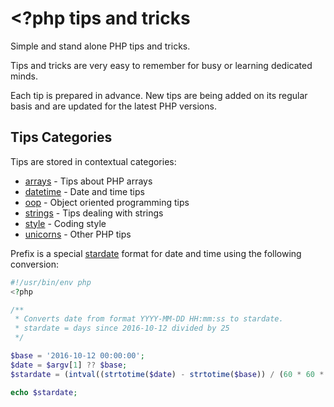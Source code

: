 # <?php tips and tricks

Simple and stand alone PHP tips and tricks.

Tips and tricks are very easy to remember for busy or learning dedicated minds.

Each tip is prepared in advance. New tips are being added on its regular basis
and are updated for the latest PHP versions.

## Tips Categories

Tips are stored in contextual categories:

* [arrays](arrays) - Tips about PHP arrays
* [datetime](datetime) - Date and time tips
* [oop](oop) - Object oriented programming tips
* [strings](strings) - Tips dealing with strings
* [style](style) - Coding style
* [unicorns](unicorns) - Other PHP tips

Prefix is a special [stardate](https://prime.singularity.name/stardate/stardate-standard.pdf)
format for date and time using the following conversion:

```php
#!/usr/bin/env php
<?php

/**
 * Converts date from format YYYY-MM-DD HH:mm:ss to stardate.
 * stardate = days since 2016-10-12 divided by 25
 */

$base = '2016-10-12 00:00:00';
$date = $argv[1] ?? $base;
$stardate = (intval((strtotime($date) - strtotime($base)) / (60 * 60 * 24)))/25;

echo $stardate;
```
